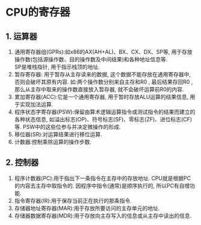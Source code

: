 # CPU的寄存器

## 1. 运算器

1. 通用寄存器组(GPRs):如x86的AX(AH+AL)、BX、CX、DX、SP等, 用于存放操作数(包括源操作数、目的操作数及中间结果)和各种地址信息等. <BR>
   SP是堆栈指针, 用于指示栈顶的地址.
2. 暂存寄存器: 用于暂存从主存读来的数据, 这个数据不能存放在通用寄存器中, 否则会破坏其原有内容.
   如:两个操作数分别来自主存和R0 , 最后结果存回R0 , 那么从主存中取来的操作数直接放入暂存器, 就不会破坏运算前R0的内容.
3. 累加寄存器(ACC):它是一个通用寄存器, 用于暂时存放ALU运算的结果信息, 用于实现加法运算.
4. 程序状态字寄存器(PSW):保留由算术逻辑运算指令或测试指令的结果而建立的各种状态信息, 如溢出标志(OP)、符号标志(SF)、零标志(ZF)、进位标志(CF)等. PSW中的这些位参与并决定微操作的形成.
5. 移位器(SR):对运算结果进行移位运算.
6. 计数器:控制乘除运算的操作步数.

## 2. 控制器

1. 程序计数器(PC):用于指出下一条指令在主存中的存放地址. CPU就是根据PC的内容去主存中取指令的. 因程序中指令(通常)是顺序执行的, 所以PC有自增功能.
2. 指令寄存器(IR):用于保存当前正在执行的那条指令.
3. 存储器地址寄存器(MAR):用于存放所要访问的主存单元的地址.
4. 存储器数据寄存器(MDR):用于存放向主存写入的信息或从主存中读出的信息.
